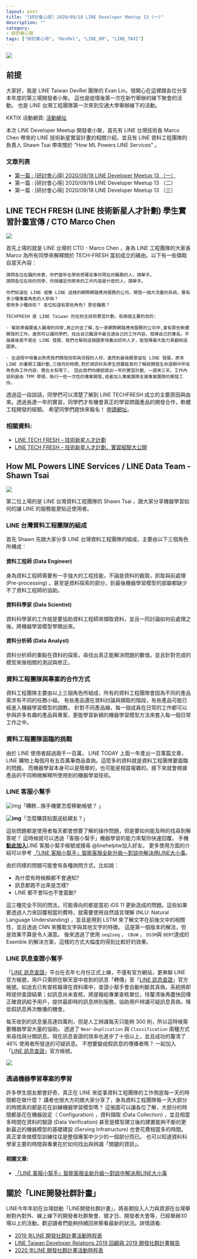 ```yaml
---
layout: post
title: "[研討會心得] 2020/09/18 LINE Developer Meetup 13 (一)"
description: ""
category: 
- 研討會心得
tags: ["研討會心得", "DevRel", "LINE_DM", "LINE_TAXI"]
---
```




![](../images/2020/LDM11.jpg)


## 前提

大家好，我是 LINE Taiwan DevRel 團隊的  Evan Lin。很開心在這裡跟各位分享本年度的第三場開發者小聚。 這也是疫情後第一次在新竹舉辦的線下聚會的活動。 也是 LINE 台灣工程團隊第一次來到交通大學舉辦線下的活動。


KKTIX 活動網頁:  [活動網址](https://linegroup.kktix.cc/events/20200918)﻿

本次 LINE Developer Meetup 開發者小聚，首先有 LINE 台灣技術長 Marco Chen 帶來的 LINE 技術新星實習計畫的相關介紹，並且有 LINE 資料工程團隊的負責人 Shawn Tsai 帶來關於 ”How ML Powers LINE Services" 。



### 文章列表

- [第一篇 : [研討會心得] 2020/09/18 LINE Developer Meetup 13 （一）](http://www.evanlin.com/LDM13/)
- 第一篇 : [研討會心得] 2020/09/18 LINE Developer Meetup 13 （二）
- 第一篇 : [研討會心得] 2020/09/18 LINE Developer Meetup 13 （三）



## LINE TECH FRESH (LINE 技術新星人才計劃) 學生實習計畫宣傳 / CTO Marco Chen

![](../images/2020/0918_1.jpg)

首先上場的就是 LINE 台灣的 CTO - Marco Chen ，身為 LINE 工程團隊的大家長 Marco 為所有同學來解釋關於 TECH-FRESH 當初成立的緣由。以下有一些擷取自當天內容：

```
請問各位在職的來賓，你們當年在學校想著從事你現在的職務的人，請舉手。
請問各位在校的同學，你很確定你將來的工作内容是什麽的人，請舉手。

你們知道在 LINE 或像 LINE 這樣的網際網路應用服務的公司，開發一個大流量的系統，要有多少種專業角色的人參與？
使用多少種技術？ 各位知道有那些角色? 那些職務？

TECHFRESH 是 LINE Taiwan 的在校生技術實習計劃，有兩個主要的目的:

- 幫助準備要進入職場的同學,真正的去了解,在一家網際網路應用服務的公司中,會有那些軟體開發的工作。進而可以讓同學們，找出自己職涯中最合適自己的工作内容，發揮自己的專長。不論最後是不是在 LINE 發展，我們也幫助這個國家培養出好的人才，能發揮最大能力貢獻給這國家。

- 在過程中培養出熟悉我們開發技術與流程的人材，進而到最後願意留在 LINE 發展。原本 LINE 的暑期工讀計劃,三個月的時間,對於資訊科系學生想要能真的了解統開發生命週期中所有角色與工作内容，實在太有限了。 因此我們向總部提出一年的實習計劃，一週來三天，工作內容則是由 TPM 帶領，執行一些一次性的專案開發,或者加入專案團隊支援專案團隊的開發工作。
```

透過這一段談話，同學們可以清楚了解到 LINE TECHFRESH 成立的主要原因與由來。透過長達一年的實習，同學們才有機會真正的學習跨國產品的開發合作，軟體工程開發的經驗。 希望同學們趕快來報名！ [申請網址](https://career.linecorp.com/linecorp/career/detail/20000111/704/5570?classId=&locationCd=TW&page=)。



### 相關資料:

- [LINE TECH FRESH – 技術新星人才計劃](https://career.linecorp.com/linecorp/career/detail/20000111/704/5570?classId=&locationCd=TW&page=)
-  [LINE TECH FRESH – 技術新星人才計劃，實習經驗大公開](https://engineering.linecorp.com/zh-hant/blog/tech-fresh-2020/)



## How ML Powers LINE Services / LINE Data Team - Shawn Tsai 

![](../images/2020/0918_2.jpg)

<script async class="speakerdeck-embed" data-id="27506eec03844afea5c3fd4c4fd901bb" data-ratio="1.77777777777778" src="//speakerdeck.com/assets/embed.js"></script>

第二位上場的是 LINE 台灣資料工程團隊的 Shawn Tsai ，跟大家分享機器學習如何的讓 LINE 的服務能更貼近使用者。 

### LINE 台灣資料工程團隊的組成

<script async class="speakerdeck-embed" data-slide="3" data-id="27506eec03844afea5c3fd4c4fd901bb" data-ratio="1.77777777777778" src="//speakerdeck.com/assets/embed.js"></script>

首先 Shawn 先跟大家分享 LINE 台灣資料工程團隊的組成，主要由以下三個角色所構成：

#### 資料工程師 (Data Engineer)

身為資料工程師需要有一手強大的工程技能，不論是資料的截取，抓取與前處理 (Pre-processing) 。甚至是資料探索的部分，到最後機器學習模型的部屬都缺少不了資料工程師的協助。

#### 資料科學家 (Data Scientist)

資料科學家的工作就是要協助資料工程師來擷取資料，並且一同討論如何前處理之後。將機器學習模型學期出來。

#### 資料分析師 (Data Analyst)

資料分析師的重點在資料的探索，尋找出真正能解決問題的數值。並且針對完成的模型來做相關的測試與修正。 

### 資料工程團隊與專案的合作方式

資料工程團隊主要由以上三個角色所組成，所有的資料工程團隊會因為不同的產品需求有不同的任務小組。 有些產品還在資料討論與擷取的階段，有些產品可能已經進入機器學習模型的調教。 針對不同產品線，每一個成員在日常的工作都可以參與許多有趣的產品與專案，更能學習新穎的機器學習模型方法來套入每一個日常工作之中。

### 資料工程團隊面臨的挑戰

由於 LINE 使用者超過兩千一百萬， LINE TODAY 上面一年產出一百萬篇文章， LINE 購物上每個月有五百萬筆商品查詢。這麼多的資料就是資料工程團隊要面臨的問題。 而機器學習本身可以是簡單的，也可能是相當複雜的。接下來就會根據產品的不同稍微解釋所使用到的機器學習技術。

### LINE 客服小幫手

<script async class="speakerdeck-embed" data-slide="8" data-id="27506eec03844afea5c3fd4c4fd901bb" data-ratio="1.77777777777778" src="//speakerdeck.com/assets/embed.js"></script>

![img](https://common.blogimg.jp/emoji/142803.gif)「糟糕...換手機要怎麼移動帳號？ 」

**![img](https://common.blogimg.jp/emoji/142698.gif)**「怎麼購買貼圖送給親友？」

這些問題都是使用者每天都會想要了解的操作問題，但是要如何能及時的找尋到解答呢？ 這時候就可以透過「客服小幫手」機器學習的能力來幫你快速回覆。 手機[**點此加入**](https://line.me/R/ti/p/@linehelptw)LINE 客服小幫手帳號或搜尋 @linehelptw加入好友。 更多使用方面的介紹可以參考 [「LINE 客服小幫手」智能客服全新升級～對談中解決用LINE大小事](http://official-blog.line.me/tw/archives/79423075.html)。

由於同樣的問題可能會有各種詢問方式，比如說：

- 為什麼有時候賴都不會通知?
- 訊息都跑不出來是怎樣?
- LINE 都不會叫也不會震動?

這三種完全不同的問法，可能導向的都是當初 iOS 11 更新造成的問題。這些如果要透過人力來回覆相當的費時，就需要使用自然語言理解 (NLU: Natural Language Understanding) ，並且是用到 LSTM 來了解文字在前後文中的相關性，並且透過 CNN 來獲取文字與其他文字的特徵。  這是第一個版本的解法，但是效果不算是令人滿意。 後來透過了使用 `seq2seq` ， `CBoW` ， `DSSM`與 `BERT`達成的 Esemble 的解決方案，這樣的方式大幅度的得到比較好的效果。



### LINE 訊息查證小幫手

<script async class="speakerdeck-embed" data-slide="13" data-id="27506eec03844afea5c3fd4c4fd901bb" data-ratio="1.77777777777778" src="//speakerdeck.com/assets/embed.js"></script>

「[LINE 訊息查證](https://fact-checker.line.me/)」平台在去年七月份正式上線，不僅有官方網站，更串聯 LINE 官方帳號，用戶只需把在聊天室中收到的訊息「轉傳」至「[LINE 訊息查證](https://fact-checker.line.me/)」官方帳號。如過去已有查核報導在資料庫中，查證小幫手會自動判斷其真偽，系統將即時提供查證結果；如訊息尚未查核，將提報給專業查核單位，待釐清後再盡快回傳正確資訊給予用戶，提供最即時的訊息辨別服務，協助用戶辨識可疑訊息真偽，降低假訊息再次散播的機會。

每天收到的訊息量高達四萬則，但是人工辨識每天只能夠 300 則，所以這時候需要機器學習大量的協助。 透過了 `Near-Duplication` 與 `Classification` 兩種方式來尋找與分類訊息。現在訊息查證的效率也進步了十倍以上，並且成功的釐清了 46% 使用者所發送的可疑訊息。 不想要變成假訊息的傳播者嗎？ 一起加入 「[LINE 訊息查證](https://fact-checker.line.me/)」官方帳號。

![](https://engineering.linecorp.com/wp-content/uploads/2020/07/0707_2.jpg)

### 透過機器學習專案的學習

<script async class="speakerdeck-embed" data-slide="24" data-id="27506eec03844afea5c3fd4c4fd901bb" data-ratio="1.77777777777778" src="//speakerdeck.com/assets/embed.js"></script>

許多學生朋友都會好奇，真正在 LINE 來從事資料工程團隊的工作倒底每一天的時間都在做什麼？ 講者也很大方的跟大家分享了，身為資料工程團隊每一天大部分的時間真的都是花在訓練機器學習模型嗎？ 這張圖可以讓各位了解，大部分的時間都是花在機器設定（ Configuration) ，資料擷取 (Data Collection) ，並且相當多時間在資料的驗證 (Data Verification) 甚至是模型建立後的建置能夠不斷的更新最近的機器模型的基礎建設 (Serving Infratructure) 也會花費相當多的時間。 真正拿來做模型訓練往往是整個專案中少少的一個部分而已。 也可以知道資料科學家主要的時間與專業在於如何找出與辨識「關鍵的資訊」。



#### 相關文章:

- [「LINE 客服小幫手」智能客服全新升級～對談中解決用LINE大小事](http://official-blog.line.me/tw/archives/79423075.html)




## 關於「LINE開發社群計畫」

LINE今年年初在台灣啟動「LINE開發社群計畫」，將長期投入人力與資源在台灣舉辦對內對外、線上線下的開發者社群聚會、徵才日、開發者大會等，已經舉辦30場以上的活動。歡迎讀者們能夠持續回來察看最新的狀況。詳情請看:

- [2019 年LINE 開發社群計畫活動時程表](https://engineering.linecorp.com/zh-hant/blog/line-taiwan-developer-relations-2019-plan/)
- [LINE Taiwan Developer Relations 2019 回顧與 2019 開發社群計畫報告](https://engineering.linecorp.com/zh-hant/blog/line-taiwan-developer-relations-2019/)
- [2020 年LINE 開發社群計畫活動時程表](https://engineering.linecorp.com/zh-hant/blog/2020-line-tw-devrel/)

